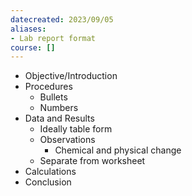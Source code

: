 ```yaml
---
datecreated: 2023/09/05
aliases:
- Lab report format
course: []
---
```


- Objective/Introduction
- Procedures
	- Bullets
	- Numbers
- Data and Results
	- Ideally table form
	- Observations
		- Chemical and physical change
	- Separate from worksheet
- Calculations
- Conclusion